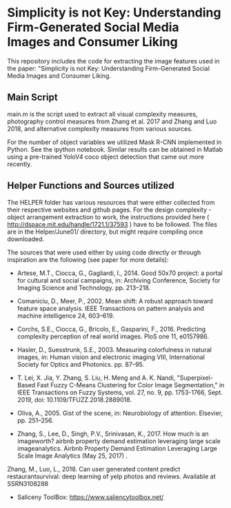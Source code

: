 # Simplicity is not Key: Understanding Firm-Generated Social Media Images and Consumer Liking
This repository includes the code for extracting the image features used in the paper: "Simplicity is not Key: Understanding Firm-Generated Social Media Images and Consumer Liking.

## Main Script 
main.m is the script used to extract all visual complexity measures, photography control measures from Zhang et al. 2017 and Zhang and Luo 2018, and alternative complexity measures from various sources. 

For the number of object variables we utilized Mask R-CNN implemented in Python. See the ipython notebook. Similar results can be obtained in Matlab using a pre-trained YoloV4 coco object detection that came out more recently. 

## Helper Functions and Sources utilized
The HELPER folder has various resources that were either collected from their respective websites and github pages. For the design complexity - object arrangement extraction to work, the instructions provided here ( http://dspace.mit.edu/handle/1721.1/37593 ) have to be followed. The files are in the Helper/June01/ directory, but might require compiling once downloaded. 

The sources that were used either by using code directly or through inspiration are the following (see paper for more details):


- Artese, M.T., Ciocca, G., Gagliardi, I., 2014. Good 50x70 project: a portal
for cultural and social campaigns, in: Archiving Conference, Society for
Imaging Science and Technology. pp. 213–218.

- Comaniciu, D., Meer, P., 2002. Mean shift: A robust approach toward feature space analysis. IEEE Transactions on pattern analysis and machine
intelligence 24, 603–619.

- Corchs, S.E., Ciocca, G., Bricolo, E., Gasparini, F., 2016. Predicting complexity perception of real world images. PloS one 11, e0157986.

- Hasler, D., Suesstrunk, S.E., 2003. Measuring colorfulness in natural images,
in: Human vision and electronic imaging VIII, International Society for
Optics and Photonics. pp. 87–95.

- T. Lei, X. Jia, Y. Zhang, S. Liu, H. Meng and A. K. Nandi, "Superpixel-Based Fast Fuzzy C-Means Clustering for Color Image Segmentation," in IEEE Transactions on Fuzzy Systems, vol. 27, no. 9, pp. 1753-1766, Sept. 2019, doi: 10.1109/TFUZZ.2018.2889018.

- Oliva, A., 2005. Gist of the scene, in: Neurobiology of attention. Elsevier,
pp. 251–256.

- Zhang, S., Lee, D., Singh, P.V., Srinivasan, K., 2017. How much is an imageworth? airbnb property demand estimation leveraging large scale imageanalytics. Airbnb Property Demand Estimation Leveraging Large Scale Image Analytics (May 25, 2017) .

Zhang, M., Luo, L., 2018. Can user generated content predict restaurantsurvival: deep learning of yelp photos and reviews. Available at SSRN3108288

- Saliceny ToolBox: https://www.saliencytoolbox.net/

